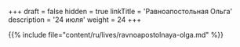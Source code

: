 +++
draft = false
hidden = true
linkTitle = 'Равноапостольная Ольга'
description = '24 июля'
weight = 24
+++

{{% include file="content/ru/lives/ravnoapostolnaya-olga.md" %}}
